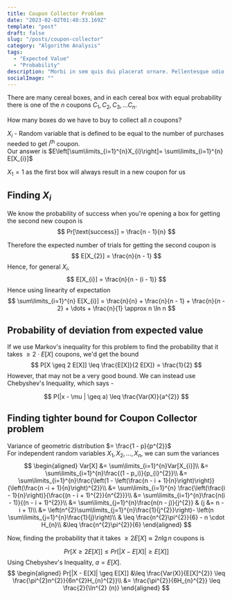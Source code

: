 ```yaml
---
title: Coupon Collector Problem
date: "2023-02-02T01:40:33.169Z"
template: "post"
draft: false
slug: "/posts/coupon-collector"
category: "Algorithm Analysis"
tags:
  - "Expected Value"
  - "Probability"
description: "Morbi in sem quis dui placerat ornare. Pellentesque odio nisi, euismod in, pharetra a, ultricies in, diam. Sed arcu. Cras consequat."
socialImage: ""
---
```

There are many cereal boxes, and in each cereal box with equal probability there is one of the $n$ coupons $C_{1}, C_{2}, C_{3}, \dots C_{n}$.

How many boxes do we have to buy to collect all $n$ coupons?

$X_{i}$ - Random variable that is defined to be equal to the number of purchases needed to get $i^{\text{th}}$ coupon.\
Our answer is $E\left[\sum\limits_{i=1}^{n}X_{i}\right]= \sum\limits_{i=1}^{n} E[X_{i}]$

$X_{1} = 1$ as the first box will always result in a new coupon for us
## Finding $X_{i}$
We know the probability of success when you're opening a box for getting the second new coupon is
$$
Pr[\text{success}] = \frac{n - 1}{n}
$$

Therefore the expected number of trials for getting the second coupon is
$$
E[X_{2}] = \frac{n}{n - 1}
$$
Hence, for general $X_{i}$,
$$
E[X_{i}] = \frac{n}{n - (i - 1)}
$$
Hence using linearity of expectation
$$
\sum\limits_{i=1}^{n} E[X_{i}] = \frac{n}{n} + \frac{n}{n - 1} + \frac{n}{n - 2} + \dots + \frac{n}{1} \approx n \ln n
$$
## Probability of deviation from expected value
If we use Markov's inequality for this problem to find the probability that it takes $\geq 2 \cdot E[X]$ coupons, we'd get the bound
$$
P[X \geq 2 E[X]] \leq \frac{E[X]}{2 E[X]} = \frac{1}{2}
$$
However, that may not be a very good bound. We can instead use Chebyshev's Inequality, which says -

$$
P(|x - \mu | \geq a) \leq \frac{Var(X)}{a^{2}}
$$

## Finding tighter bound for Coupon Collector problem
Variance of geometric distribution $= \frac{1 - p}{p^{2}}$\
For independent random variables $X_{1}, X_{2}, \dots, X_{n}$, we can sum the variances
$$
\begin{aligned}
Var[X] &= \sum\limits_{i=1}^{n}Var[X_{i}]\\
&= \sum\limits_{i=1}^{n}\frac{(1 - p_i)}{p_{i}^{2}}\\
&= \sum\limits_{i=1}^{n}\frac{\left(1 - \left(\frac{n - i + 1}{n}\right)\right)}{\left(\frac{n -i + 1}{n}\right)^{2}}\\
&= \sum\limits_{i=1}^{n} \frac{\left(\frac{i - 1}{n}\right)}{\frac{(n - i + 1)^{2}}{n^{2}}}\\
&= \sum\limits_{i=1}^{n}\frac{n(i - 1)}{(n - i + 1)^{2}}\\
&= \sum\limits_{j=1}^{n}\frac{n(n - j)}{j^{2}} & (j &= n - i + 1)\\
&= \left(n^{2}\sum\limits_{j=1}^{n}\frac{1}{j^{2}}\right)- \left(n \sum\limits_{j=1}^{n}\frac{1}{j}\right)\\
& \leq \frac{n^{2}\pi^{2}}{6} - n \cdot H_{n}\\
&\leq \frac{n^{2}\pi^{2}}{6}
\end{aligned}
$$

Now, finding the probability that it takes $\geq 2 E[X] \approx 2 n \lg n$ coupons is

$$
Pr[X \geq 2 E[X]] \leq Pr[|X - E[X]| \geq E[X]]
$$
Using Chebyshev's Inequality, $a = E[X]$.
$$
\begin{aligned}
Pr[|X - E[X]| \geq E[X]] &\leq \frac{Var(X)}{E[X]^{2}} \leq \frac{\pi^{2}n^{2}}{6n^{2}H_{n}^{2}}\\
&= \frac{\pi^{2}}{6H_{n}^{2}} \leq \frac{2}{\ln^{2} (n)}
\end{aligned}
 $$
